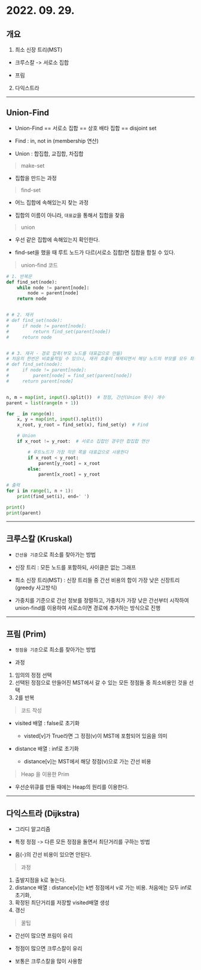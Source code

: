 # 2022. 09. 29.

## 개요

1. 최소 신장 트리(MST)

- 크루스칼 -> 서로소 집합

- 프림

2. 다익스트라

---

## Union-Find

- Union-Find == 서로소 집합 == 상호 배타 집합 == disjoint set

- Find : in, not in (membership 연산)

- Union : 합집합, 교집합, 차집합

> make-set

- 집합을 만드는 과정

> find-set

- 어느 집합에 속해있는지 찾는 과정

- 집합의 이름이 아니라, `대표값`을 통해서 집합을 찾음

> union

- 우선 같은 집합에 속해있는지 확인한다.

- find-set을 했을 때 루트 노드가 다르(서로소 집합)면 집합을 합칠 수 있다.

> union-find 코드

```python
# 1. 반복문
def find_set(node):
    while node != parent[node]:
        node = parent[node]
    return node


# # 2. 재귀
# def find_set(node):
#     if node != parent[node]:
#         return find_set(parent[node])
#     return node


# # 3. 재귀 - 경로 압축(부모 노드를 대표값으로 만듦)
# 처음의 한번은 비효율적일 수 있으나, 재귀 호출이 해제되면서 해당 노드의 부모를 모두 최상단의 루트노드로 바꾸면서 가기 때문에 다음번에 똑같은 대표값을 호출할 때 매우 빨라진다.
# def find_set(node):
#     if node != parent[node]:
#         parent[node] = find_set(parent[node])
#     return parent[node]


n, m = map(int, input().split())  # 정점, 간선(Union 횟수) 개수
parent = list(range(n + 1))

for _ in range(m):
    x, y = map(int, input().split())
    x_root, y_root = find_set(x), find_set(y)  # Find

    # Union
    if x_root != y_root:  # 서로소 집합인 경우만 합집합 연산

        # 루트노드가 가장 작은 쪽을 대표값으로 사용한다
        if x_root < y_root:
            parent[y_root] = x_root
        else:
            parent[x_root] = y_root

# 출력
for i in range(1, n + 1):
    print(find_set(i), end=' ')

print()
print(parent)
```

---

## 크루스칼 (Kruskal)

- `간선을 기준`으로 최소를 찾아가는 방법

- 신장 트리 : 모든 노드를 포함하되, 사이클은 없는 그래프

- 최소 신장 트리(MST) : 신장 트리들 중 간선 비용의 합이 가장 낮은 신장트리(greedy 사고방식)

- 가중치를 기준으로 간선 정보를 정렬하고, 가중치가 가장 낮은 간선부터 시작하여 union-find를 이용하여 서로소이면 경로에 추가하는 방식으로 진행

---

## 프림 (Prim)

- `정점을 기준`으로 최소를 찾아가는 방법

- 과정

1. 임의의 정점 선택
2. 선택된 정점으로 만들어진 MST에서 갈 수 있는 모든 정점들 중 최소비용인 것을 선택
3. 2를 반복

> 코드 작성

- visited 배열 : false로 초기화 
  - visted[v]가 True라면 그 정점(v)이 MST에 포함되어 있음을 의미
  
- distance 배열 : inf로 초기화 
  - distance[v]는 MST에서 해당 정점(v)으로 가는 간선 비용

> Heap 을 이용한 Prim

- 우선순위큐를 만들 때에는 Heap의 원리를 이용한다.

---

## 다익스트라 (Dijkstra)

- 그리디 알고리즘

- 특정 정점 -> 다른 모든 정점을 돌면서 최단거리를 구하는 방법

- 음(-)의 간선 비용이 있으면 안된다.

> 과정

1. 출발지점을 k로 놓는다.
2. distance 배열 : distance[v]는 k번 정점에서 v로 가는 비용. 처음에는 모두 inf로 초기화,
3. 확정된 최단거리를 저장할 visited배열 생성
4. 갱신

> 꿀팁

- 간선이 많으면 프림이 유리

- 정점이 많으면 크루스칼이 유리

- 보통은 크루스칼을 많이 사용함